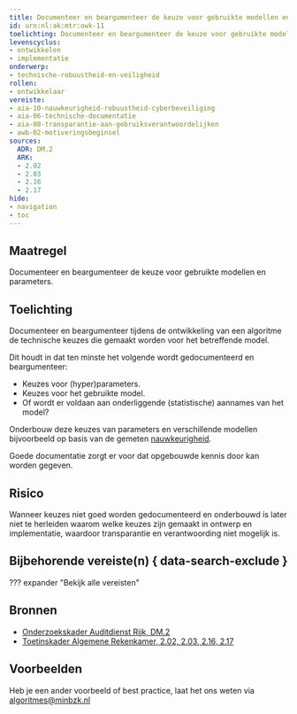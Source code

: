 ```yaml
---
title: Documenteer en beargumenteer de keuze voor gebruikte modellen en parameters
id: urn:nl:ak:mtr:owk-11
toelichting: Documenteer en beargumenteer de keuze voor gebruikte modellen en parameters.
levenscyclus:
- ontwikkelen
- implementatie
onderwerp:
- technische-robuustheid-en-veiligheid
rollen:
- ontwikkelaar
vereiste:
- aia-10-nauwkeurigheid-robuustheid-cyberbeveiliging
- aia-06-technische-documentatie
- aia-08-transparantie-aan-gebruiksverantwoordelijken
- awb-02-motiveringsbeginsel
sources:
  ADR: DM.2
  ARK: 
  - 2.02
  - 2.03
  - 2.16
  - 2.17
hide:
- navigation
- toc
---
```


<!-- Let op! onderstaande regel met 'tags' niet weghalen! Deze maakt automatisch de knopjes op basis van de metadata  -->
<!-- tags -->

## Maatregel
Documenteer en beargumenteer de keuze voor gebruikte modellen en parameters. 

## Toelichting
Documenteer en beargumenteer tijdens de ontwikkeling van een algoritme de technische keuzes die gemaakt worden voor het betreffende model. 

Dit houdt in dat ten minste het volgende wordt gedocumenteerd en beargumenteer:

- Keuzes voor (hyper)parameters.
- Keuzes voor het gebruikte model.
- Of wordt er voldaan aan onderliggende (statistische) aannames van het model?

Onderbouw deze keuzes van parameters en verschillende modellen bijvoorbeeld op basis van de gemeten [nauwkeurigheid](5-ver-02-evalueer-nauwkeurigheid.md). 

Goede documentatie zorgt er voor dat opgebouwde kennis door kan worden gegeven. 

## Risico
Wanneer keuzes niet goed worden gedocumenteerd en onderbouwd is later niet te herleiden waarom welke keuzes zijn gemaakt in ontwerp en implementatie, waardoor transparantie en verantwoording niet mogelijk is. 

## Bijbehorende vereiste(n) { data-search-exclude }
??? expander "Bekijk alle vereisten"
    <!-- list_vereisten_on_maatregelen_page -->

## Bronnen
- [Onderzoekskader Auditdienst Rijk, DM.2](https://www.rijksoverheid.nl/documenten/rapporten/2023/07/11/onderzoekskader-algoritmes-adr-2023)
- [Toetinskader Algemene Rekenkamer, 2.02, 2.03, 2.16, 2.17](https://www.rekenkamer.nl/onderwerpen/algoritmes/documenten/publicaties/2024/05/15/het-toetsingskader-aan-de-slag) 

## Voorbeelden
Heb je een ander voorbeeld of best practice, laat het ons weten via [algoritmes@minbzk.nl](mailto:algoritmes@minbzk.nl)

